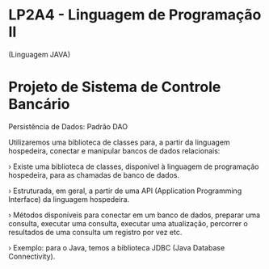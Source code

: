 # LP2A4 - Linguagem de Programação II

(Linguagem JAVA)

# Projeto de Sistema de Controle Bancário

Persistência de Dados: Padrão DAO


Utilizaremos uma biblioteca de classes para, a
partir da linguagem hospedeira, conectar e
manipular bancos de dados relacionais:


› Existe uma biblioteca de classes, disponível à linguagem de
programação hospedeira, para as chamadas de banco de dados.

› Estruturada, em geral, a partir de uma API (Application Programming
Interface) da linguagem hospedeira.

› Métodos disponíveis para conectar em um banco de dados, preparar
uma consulta, executar uma consulta, executar uma atualização,
percorrer o resultados de uma consulta um registro por vez etc.

› Exemplo: para o Java, temos a biblioteca JDBC (Java Database
Connectivity).
